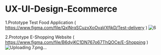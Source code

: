 # UX-UI-Design-Ecommerce
1.Prototype Test Food Application ( https://www.figma.com/file/QxlNrqSCuzxXoOvaVXfjkD/Test-delivery )
![6](https://user-images.githubusercontent.com/49346370/135886665-5a1798ea-1b94-4778-9fb3-a0c7b5d0c1d3.png)

2.Prototype E-Shopping Website ( https://www.figma.com/file/B6dyjKC1DN767o67ThQOCe/E-Shopping )
![Uploading 7.png…]()
